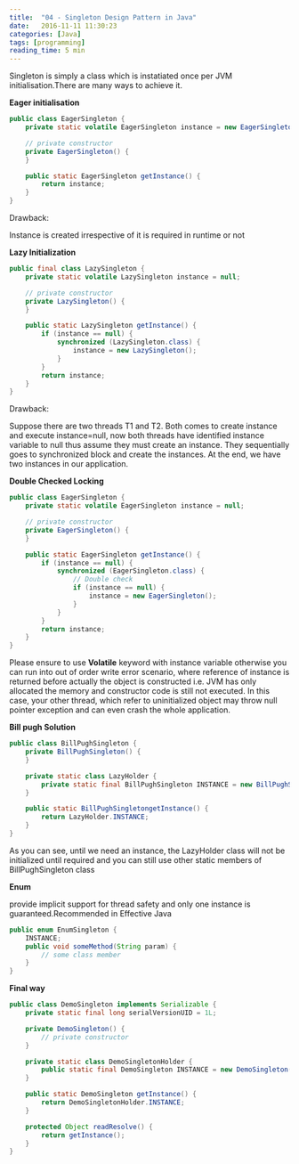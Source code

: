 ```yaml
---
title:  "04 - Singleton Design Pattern in Java"
date:   2016-11-11 11:30:23
categories: [Java]
tags: [programming]
reading_time: 5 min
---
```

Singleton is simply a class which is instatiated once per JVM initialisation.There are many ways to achieve it.

**Eager initialisation**

```java
public class EagerSingleton {
	private static volatile EagerSingleton instance = new EagerSingleton();

	// private constructor
	private EagerSingleton() {
	}

	public static EagerSingleton getInstance() {
		return instance;
	}
}
```

Drawback:

Instance is created irrespective of it is required in runtime or not

**Lazy Initialization**

```java
public final class LazySingleton {
	private static volatile LazySingleton instance = null;

	// private constructor
	private LazySingleton() {
	}

	public static LazySingleton getInstance() {
		if (instance == null) {
			synchronized (LazySingleton.class) {
				instance = new LazySingleton();
			}
		}
		return instance;
	}
}
```

Drawback:

Suppose there are two threads T1 and T2. Both comes to create instance and execute instance=null, 
now both threads have identified instance variable to null thus assume they must create an instance. 
They sequentially goes to synchronized block and create the instances. At the end, 
we have two instances in our application.

**Double Checked Locking**

```java
public class EagerSingleton {
	private static volatile EagerSingleton instance = null;

	// private constructor
	private EagerSingleton() {
	}

	public static EagerSingleton getInstance() {
		if (instance == null) {
			synchronized (EagerSingleton.class) {
				// Double check
				if (instance == null) {
					instance = new EagerSingleton();
				}
			}
		}
		return instance;
	}
}
```

Please ensure to use **Volatile** keyword with instance variable otherwise you can run into out of order write error scenario, where reference of instance is returned before actually the object is constructed i.e. JVM has only allocated the memory and constructor code is still not executed. In this case, your other thread, which refer to uninitialized object may throw null pointer exception and can even crash the whole application.

**Bill pugh Solution**

```java
public class BillPughSingleton {
	private BillPughSingleton() {
	}

	private static class LazyHolder {
		private static final BillPughSingleton INSTANCE = new BillPughSingleton();
	}

	public static BillPughSingletongetInstance() {
		return LazyHolder.INSTANCE;
	}
}
```

As you can see, until we need an instance, the LazyHolder class will not be initialized until required and you can still use other static members of BillPughSingleton class

**Enum**

provide implicit support for thread safety and only one instance is guaranteed.Recommended in Effective Java

```java
public enum EnumSingleton {
	INSTANCE;
	public void someMethod(String param) {
		// some class member
	}
}
```

**Final way**

```java
public class DemoSingleton implements Serializable {
	private static final long serialVersionUID = 1L;

	private DemoSingleton() {
		// private constructor
	}

	private static class DemoSingletonHolder {
		public static final DemoSingleton INSTANCE = new DemoSingleton();
	}

	public static DemoSingleton getInstance() {
		return DemoSingletonHolder.INSTANCE;
	}

	protected Object readResolve() {
		return getInstance();
	}
}
```
